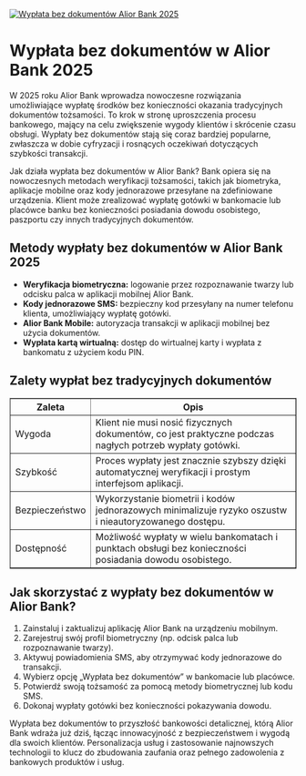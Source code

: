 [![Wypłata bez dokumentów Alior Bank 2025](https://123-caf.pages.dev/gitsignup.png)](https://vrmoo.ru/Bt82HjjY)

<h1>Wypłata bez dokumentów w Alior Bank 2025</h1> <p>W 2025 roku Alior Bank wprowadza nowoczesne rozwiązania umożliwiające wypłatę środków bez konieczności okazania tradycyjnych dokumentów tożsamości. To krok w stronę uproszczenia procesu bankowego, mający na celu zwiększenie wygody klientów i skrócenie czasu obsługi. Wypłaty bez dokumentów stają się coraz bardziej popularne, zwłaszcza w dobie cyfryzacji i rosnących oczekiwań dotyczących szybkości transakcji.</p>  <p>Jak działa wypłata bez dokumentów w Alior Bank? Bank opiera się na nowoczesnych metodach weryfikacji tożsamości, takich jak biometryka, aplikacje mobilne oraz kody jednorazowe przesyłane na zdefiniowane urządzenia. Klient może zrealizować wypłatę gotówki w bankomacie lub placówce banku bez konieczności posiadania dowodu osobistego, paszportu czy innych tradycyjnych dokumentów.</p>  <h2>Metody wypłaty bez dokumentów w Alior Bank 2025</h2> <ul>   <li><strong>Weryfikacja biometryczna:</strong> logowanie przez rozpoznawanie twarzy lub odcisku palca w aplikacji mobilnej Alior Bank.</li>   <li><strong>Kody jednorazowe SMS:</strong> bezpieczny kod przesyłany na numer telefonu klienta, umożliwiający wypłatę gotówki.</li>   <li><strong>Alior Bank Mobile:</strong> autoryzacja transakcji w aplikacji mobilnej bez użycia dokumentów.</li>   <li><strong>Wypłata kartą wirtualną:</strong> dostęp do wirtualnej karty i wypłata z bankomatu z użyciem kodu PIN.</li> </ul>  <h2>Zalety wypłat bez tradycyjnych dokumentów</h2> <table border="1" cellpadding="8" cellspacing="0" style="border-collapse: collapse; width: 100%;">   <thead>     <tr>       <th>Zaleta</th>       <th>Opis</th>     </tr>   </thead>   <tbody>     <tr>       <td>Wygoda</td>       <td>Klient nie musi nosić fizycznych dokumentów, co jest praktyczne podczas nagłych potrzeb wypłaty gotówki.</td>     </tr>     <tr>       <td>Szybkość</td>       <td>Proces wypłaty jest znacznie szybszy dzięki automatycznej weryfikacji i prostym interfejsom aplikacji.</td>     </tr>     <tr>       <td>Bezpieczeństwo</td>       <td>Wykorzystanie biometrii i kodów jednorazowych minimalizuje ryzyko oszustw i nieautoryzowanego dostępu.</td>     </tr>     <tr>       <td>Dostępność</td>       <td>Możliwość wypłaty w wielu bankomatach i punktach obsługi bez konieczności posiadania dowodu osobistego.</td>     </tr>   </tbody> </table>  <h2>Jak skorzystać z wypłaty bez dokumentów w Alior Bank?</h2> <ol>   <li>Zainstaluj i zaktualizuj aplikację Alior Bank na urządzeniu mobilnym.</li>   <li>Zarejestruj swój profil biometryczny (np. odcisk palca lub rozpoznawanie twarzy).</li>   <li>Aktywuj powiadomienia SMS, aby otrzymywać kody jednorazowe do transakcji.</li>   <li>Wybierz opcję „Wypłata bez dokumentów” w bankomacie lub placówce.</li>   <li>Potwierdź swoją tożsamość za pomocą metody biometrycznej lub kodu SMS.</li>   <li>Dokonaj wypłaty gotówki bez konieczności pokazywania dowodu.</li> </ol>  <p>Wypłata bez dokumentów to przyszłość bankowości detalicznej, którą Alior Bank wdraża już dziś, łącząc innowacyjność z bezpieczeństwem i wygodą dla swoich klientów. Personalizacja usług i zastosowanie najnowszych technologii to klucz do zbudowania zaufania oraz pełnego zadowolenia z bankowych produktów i usług.</p>